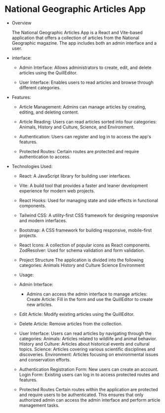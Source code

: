 # National Geographic Articles App

* Overview

  The National Geographic Articles App is a React and Vite-based application that
  offers a collection of articles from the National Geographic magazine.
  The app includes both an admin interface and a user. 

* interface:
  
    * Admin Interface: Allows administrators to create, edit, and delete articles using the QuillEditor.
      
    * User Interface: Enables users to read articles and browse through different categories.

* Features:
    * Article Management: Admins can manage articles by creating, editing, and deleting content.

    * Article Reading: Users can read articles sorted into four categories:
      Animals, History and Culture, Science, and Environment.

    * Authentication: Users can register and log in to access the app's features.

    * Protected Routes: Certain routes are protected and require authentication to access.

* Technologies Used:
  
    * React: A JavaScript library for building user interfaces.

    * Vite: A build tool that provides a faster and leaner development experience for modern web projects.

    * React Hooks: Used for managing state and side effects in functional 
    components.

   * Tailwind CSS: A utility-first CSS framework for designing responsive and modern interfaces.

   * Bootstrap: A CSS framework for building responsive, mobile-first projects.
    
   * React Icons: A collection of popular icons as React components.
      ZodResolver: Used for schema validation and form validation.
    
   * Project Structure
      The application is divided into the following categories:
      Animals
      History and Culture
      Science
      Environment

    * Usage:
    
    * Admin Interface:
      * Admins can access the admin interface to manage articles:
        Create Article: Fill in the form and use the QuillEditor to create new articles.
     * Edit Article: Modify existing articles using the QuillEditor.
     * Delete Article: Remove articles from the collection.
    
    * User Interface:
      Users can read articles by navigating through the categories:
      Animals: Articles related to wildlife and animal behavior.
      History and Culture: Articles about historical events and cultural topics.
      Science: Articles covering various scientific disciplines and discoveries.
      Environment: Articles focusing on environmental issues and conservation efforts.
    
    * Authentication
      Registration Form: New users can create an account.
      Login Form: Existing users can log in to access protected routes and features.
    
    * Protected Routes
      Certain routes within the application are protected and require users to be authenticated.
      This ensures that only authorized admin can access the admin interface and perform article management tasks.



